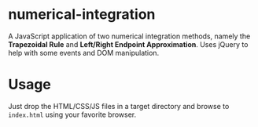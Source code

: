 # numerical-integration
A JavaScript application of two numerical integration methods, namely the **Trapezoidal Rule** and **Left/Right Endpoint Approximation**.
Uses jQuery to help with some events and DOM manipulation.

# Usage
Just drop the HTML/CSS/JS files in a target directory and browse to `index.html` using your favorite browser.
